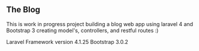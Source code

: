## The Blog

This is work in progress project building a blog web app using laravel 4 and Bootstrap 3 creating model's, controllers, and restful routes :)

Laravel Framework version 4.1.25
Bootstrap 3.0.2